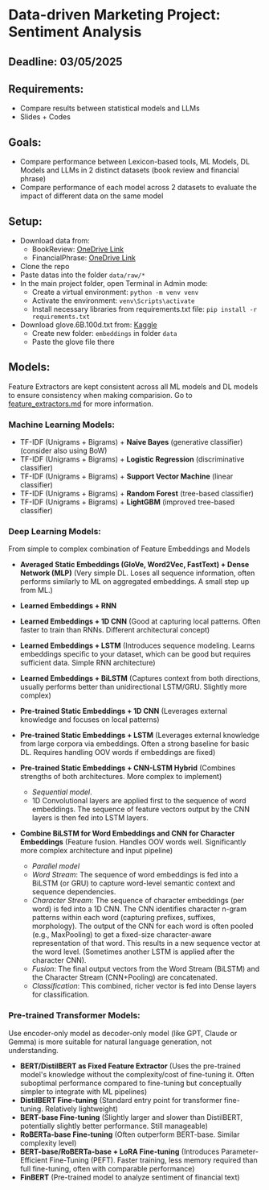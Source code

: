 # Data-driven Marketing Project: Sentiment Analysis

## Deadline: 03/05/2025

## Requirements:
- Compare results between statistical models and LLMs
- Slides + Codes

## Goals:
- Compare performance between Lexicon-based tools, ML Models, DL Models and LLMs in 2 distinct datasets (book review and financial phrase)
- Compare performance of each model across 2 datasets to evaluate the impact of different data on the same model

## Setup:
- Download data from:
    + BookReview: [OneDrive Link](https://stneuedu-my.sharepoint.com/:f:/g/personal/11221106_st_neu_edu_vn/EjuHGwMvVxdFrNqojayLjhEBGbTNrFRfSgihvONdm91fZQ?e=lkD7qn)
    + FinancialPhrase: [OneDrive Link](https://stneuedu-my.sharepoint.com/:f:/g/personal/11221106_st_neu_edu_vn/EhkE1oHqgfJLp4GTxllBgbQBiEcv4bycqvS4-twJfHS_FA?e=bDjNM2)
- Clone the repo
- Paste datas into the folder `data/raw/*`
- In the main project folder, open Terminal in Admin mode:
    - Create a virtual environment: `python -m venv venv`
    - Activate the environment: `venv\Scripts\activate`
    - Install necessary libraries from requirements.txt file: `pip install -r requirements.txt`
- Download glove.6B.100d.txt from: [Kaggle](https://www.kaggle.com/datasets/danielwillgeorge/glove6b100dtxt)
    - Create new folder: `embeddings` in folder `data`
    - Paste the glove file there

## Models:
Feature Extractors are kept consistent across all ML models and DL models to ensure consistency when making comparision. Go to [feature_extractors.md](note/features_extractors.md) for more information.

### Machine Learning Models:
- TF-IDF (Unigrams + Bigrams) + **Naive Bayes** (generative classifier) (consider also using BoW)
- TF-IDF (Unigrams + Bigrams) + **Logistic Regression** (discriminative classifier)
- TF-IDF (Unigrams + Bigrams) + **Support Vector Machine** (linear classifier)
- TF-IDF (Unigrams + Bigrams) + **Random Forest** (tree-based classifier)
- TF-IDF (Unigrams + Bigrams) + **LightGBM** (improved tree-based classifier)

### Deep Learning Models:
From simple to complex combination of Feature Embeddings and Models

- **Averaged Static Embeddings (GloVe, Word2Vec, FastText) + Dense Network (MLP)** (Very simple DL. Loses all sequence information, often performs similarly to ML on aggregated embeddings. A small step up from ML.)

- **Learned Embeddings + RNN** 
- **Learned Embeddings + 1D CNN** (Good at capturing local patterns. Often faster to train than RNNs. Different architectural concept)
- **Learned Embeddings + LSTM** (Introduces sequence modeling. Learns embeddings specific to your dataset, which can be good but requires sufficient data. Simple RNN architecture)
- **Learned Embeddings + BiLSTM** (Captures context from both directions, usually performs better than unidirectional LSTM/GRU. Slightly more complex)

- **Pre-trained Static Embeddings + 1D CNN** (Leverages external knowledge and focuses on local patterns)
- **Pre-trained Static Embeddings + LSTM** (Leverages external knowledge from large corpora via embeddings. Often a strong baseline for basic DL. Requires handling OOV words if embeddings are fixed)
- **Pre-trained Static Embeddings + CNN-LSTM Hybrid** (Combines strengths of both architectures. More complex to implement)
    - *Sequential model*. 
    - 1D Convolutional layers are applied first to the sequence of word embeddings. The sequence of feature vectors output by the CNN layers is then fed into LSTM layers.

- **Combine BiLSTM for Word Embeddings and CNN for Character Embeddings** (Feature fusion. Handles OOV words well. Significantly more complex architecture and input pipeline)
    - *Parallel model*
    - *Word Stream*: The sequence of word embeddings is fed into a BiLSTM (or GRU) to capture word-level semantic context and sequence dependencies.
    - *Character Stream*: The sequence of character embeddings (per word) is fed into a 1D CNN. The CNN identifies character n-gram patterns within each word (capturing prefixes, suffixes, morphology). The output of the CNN for each word is often pooled (e.g., MaxPooling) to get a fixed-size character-aware representation of that word. This results in a new sequence vector at the word level. (Sometimes another LSTM is applied after the character CNN).
    - *Fusion*: The final output vectors from the Word Stream (BiLSTM) and the Character Stream (CNN+Pooling) are concatenated.
    - *Classification*: This combined, richer vector is fed into Dense layers for classification.

### Pre-trained Transformer Models:
Use encoder-only model as decoder-only model (like GPT, Claude or Gemma) is more suitable for natural language generation, not understanding.

- **BERT/DistilBERT as Fixed Feature Extractor** (Uses the pre-trained model's knowledge without the complexity/cost of fine-tuning it. Often suboptimal performance compared to fine-tuning but conceptually simpler to integrate with ML pipelines)
- **DistilBERT Fine-tuning** (Standard entry point for transformer fine-tuning. Relatively lightweight)
- **BERT-base Fine-tuning** (Slightly larger and slower than DistilBERT, potentially slightly better performance. Still manageable)
- **RoBERTa-base Fine-tuning** (Often outperform BERT-base. Similar complexity level)
- **BERT-base/RoBERTa-base + LoRA Fine-tuning** (Introduces Parameter-Efficient Fine-Tuning (PEFT). Faster training, less memory required than full fine-tuning, often with comparable performance)
- **FinBERT** (Pre-trained model to analyze sentiment of financial text)
